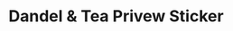 # Dandel & Tea Privew Sticker


<script>
function render(num){
  template = "![](https://github.com/abas/dandeltea/blob/master/telegram-stiker/Dandel%20&%20Tea%20"+num+".png?raw=true)"
  return template
}

for(i=1;i<=43;i++){
  ducument.write("<div style='hight:24%;'>")
  document.write(render(i))
  ducument.write("</div>")
}
</script>
